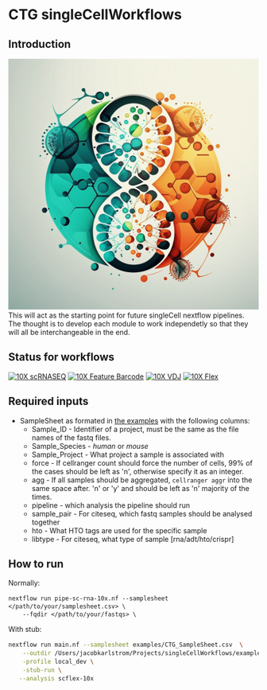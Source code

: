 # CTG singleCellWorkflows
## Introduction
![Logo](images/singleCellLogo.png "Logo")
This will act as the starting point for future singleCell nextflow pipelines. The thought is to develop each module to work independetly so that they will all be interchangeable in the end. 

## Status for workflows
[![10X scRNASEQ](https://img.shields.io/badge/10X-scRNAseq-brightgreen)](/subworkflows/scrnaseq.nf)
[![10X Feature Barcode](https://img.shields.io/badge/10X-Feature%20Barcode-yellow)](/subworkflows/scciteseq.nf) 
[![10X VDJ](https://img.shields.io/badge/10X-VDJ-red)](/) [![10X Flex](https://img.shields.io/badge/10X-Flex-red)](/subworkflows/flexscrnaseq.nf)


## Required inputs

* SampleSheet as formated in [the examples](/examples/CTG_SampleSheet.csv) with the following columns:
  * Sample_ID - Identifier of a project, must be the same as the file names of the fastq files.
  * Sample_Species - *human* or *mouse*
  * Sample_Project - What project a sample is associated with
  * force - If cellranger count should force the number of cells, 99% of the cases should be left as 'n', otherwise specify it as an integer.
  * agg - If all samples should be aggregated, `cellranger aggr` into the same space after. 'n' or 'y' and should be left as 'n' majority of the times.
  * pipeline - which analysis the pipeline should run
  * sample_pair - For citeseq, which fastq samples should be analysed together
  * hto - What HTO tags are used for the specific sample
  * libtype - For citeseq, what type of sample [rna/adt/hto/crispr]

## How to run
Normally:
```
nextflow run pipe-sc-rna-10x.nf --samplesheet </path/to/your/samplesheet.csv> \
    --fqdir </path/to/your/fastqs> \
```
With stub:
```bash
nextflow run main.nf --samplesheet examples/CTG_SampleSheet.csv  \
    --outdir /Users/jacobkarlstrom/Projects/singleCellWorkflows/examples/output \
    -profile local_dev \
    -stub-run \
   --analysis scflex-10x
```
